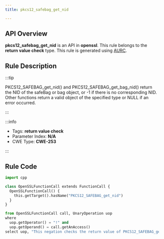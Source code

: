 ```yaml
---
title: pkcs12_safebag_get_nid

---
```



## API Overview
**pkcs12_safebag_get_nid** is an API in **openssl**. This rule belongs to the **return value check** type. This rule is generated using [AURC](../../tools/AURC).
## Rule Description

:::tip

PKCS12_SAFEBAG_get_nid() and PKCS12_SAFEBAG_get_bag_nid() return the NID of the safeBag or bag object, or -1 if there is no corresponding NID. Other functions return a valid object of the specified type or NULL if an error occurred.

:::

:::info

- Tags: **return value check**
- Parameter Index: **N/A**
- CWE Type: **CWE-253**

:::

## Rule Code
```python
import cpp

class OpenSSLFunctionCall extends FunctionCall {
  OpenSSLFunctionCall() {
    this.getTarget().hasName("PKCS12_SAFEBAG_get_nid")
  }
}

from OpenSSLFunctionCall call, UnaryOperation uop
where
  uop.getOperator() = "!" and
  uop.getOperand() = call.getAnAccess()
select uop, "This negation checks the return value of PKCS12_SAFEBAG_get_nid."
```